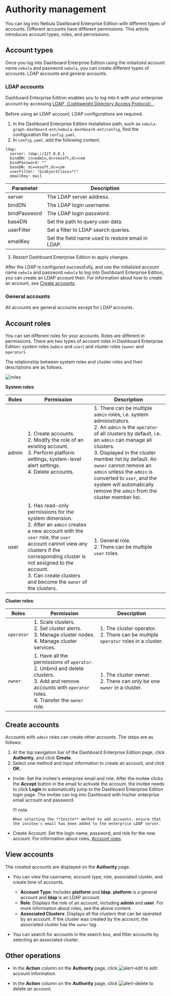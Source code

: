 # Authority management

You can log into Nebula Dashboard Enterprise Edition with different types of accounts. Different accounts have different permissions. This article introduces account types, roles, and permissions.

## Account types

Once you log into Dashboard Enterprise Edition using the initialized account name `nebula` and password `nebula`, you can create different types of accounts: LDAP accounts and general accounts. 

### LDAP accounts

Dashboard Enterprise Edition enables you to log into it with your enterprise account by accessing [LDAP（Lightweight Directory Access Protocol）](https://ldap.com/).

Before using an LDAP account, LDAP configurations are required.

1. In the Dashboard Enterprise Edition installation path, such as `nebula-graph-dashboard-ent/nebula-dashboard-ent/config`, find the configuration file `config.yaml`.
2. In `config.yaml`, add the following content.

  ```
  ldap:
    server: ldap://127.0.0.1 
    bindDN: cn=admin,dc=vesoft,dc=com 
    bindPassword: "" 
    baseDN: dc=vesoft,dc=com 
    userFilter: "&(objectClass=*)" 
    emailKey: mail 
  ```

  | Parameter        | Description |
  | ------------ | ---- |
  | server       | The LDAP server address.     |
  | bindDN       | The LDAP login username.    |
  | bindPassword | The LDAP login password.    |
  | baseDN       | Set the path to query user data.     |
  | userFilter   | Set a filter to LDAP search queries.    |
  | emailKey     | Set the field name used to restore email in LDAP.     |

3. Restart Dashboard Enterprise Edition to apply changes.  

After the LDAP is configured successfully, and use the initialized account name `nebula` and password `nebula` to log into Dashboard Enterprise Edition, you can create an LDAP account then. For information about how to create an account, see [Create accounts](#create_accounts).

### General accounts

All accounts are general accounts except for LDAP accounts.

## Account roles

You can set different roles for your accounts. Roles are different in permissions. There are two types of account roles in Dashboard Enterprise Edition: system roles (`admin` and `user`) and cluster roles (`owner` and `operator`).

The relationship between system roles and cluster roles and their descriptions are as follows.

![roles](https://docs-cdn.nebula-graph.com.cn/figures/ds_roles_en.png)

**System roles**:

| Roles | Permission                                                         | Description                                                         |
| ------ | ------------------------------------------------------------ | ------------------------------------------------------------ |
| admin  | 1. Create accounts.<br>2. Modify the role of an existing account.<br>3. Perform platform settings, system-level alert settings.<br>4. Delete accounts. | 1. There can be multiple `admin` roles, i.e. system administrators.<br/> 2. An `admin` is the `operator` of all clusters by default, i.e. an `admin` can manage all clusters. <br/>3. Displayed in the cluster member list by default. An `owner` cannot remove an `admin` unless the `admin` is converted to `user`, and the system will automatically remove the `admin` from the cluster member list. |
| user   | 1. Has read-only permissions for the system dimension. <br/>2. After an `admin` creates a new account with the `user` role, the `user` account cannot view any clusters if the corresponding cluster is not assigned to the account.  <br/>3. Can create clusters and become the `owner` of the clusters. | 1. General role. <br/>2. There can be multiple `user` roles.           |


**Cluster roles**: 

| Roles     | Permission                                                         | Description                                                       |
| ---------- | ------------------------------------------------------------ | ---------------------------------------------------------- |
| `operator` | 1. Scale clusters. <br/>2. Set cluster alerts. <br/>3. Manage cluster nodes.<br/>4. Manage cluster services. | 1. The cluster operator.<br/> 2. There can be multiple `operator` roles in a cluster. |
| `owner`    | 1. Have all the permissions of `operator`. <br/>2. Unbind and delete clusters.<br/>3. Add and remove accounts with `operator` roles. <br/>4. Transfer the `owner` role. | 1. The cluster owner. <br/>2. There can only be one `owner` in a cluster.    |

## Create accounts

Accounts with `admin` roles can create other accounts. The steps are as follows:

1. At the top navigation bar of the Dashboard Enterprise Edition page, click **Authority**, and click **Create**.
2. Select one method and input information to create an account, and click **OK**.

  - Invite: Set the invitee's enterprise email and role. After the invitee clicks the **Accept** button in the email to activate the account, the invitee needs to click **Login** to automatically jump to the Dashboard Enterprise Edition login page. The invitee can log into Dashboard with his/her enterprise email account and password.

    !!! note

        When selecting the **Invite** method to add accounts, ensure that the invitee's email has been added to the enterprise LDAP server.

  - Create Account: Set the login name, password, and role for the new account. For information about roles, [Account roles](#account_roles).

## View accounts

The created accounts are displayed on the **Authority** page.

- You can view the username, account type, role, associated cluster, and create time of accounts.

  - **Account Type**: Includes **platform** and **ldap**. **platform** is a general account and **ldap** is an LDAP account.
  - **Role**: Displays the role of an account, including **admin** and **user**. For more information about roles, see the above content.
  - **Associated Clusters**: Displays all the clusters that can be operated by an account. If the cluster was created by the account, the associated cluster has the `owner` tag.

- You can search for accounts in the search box, and filter accounts by selecting an associated cluster.

## Other operations

- In the **Action** column on the **Authority** page, click ![alert-edit](https://docs-cdn.nebula-graph.com.cn/figures/alert_edit.png) to edit account information.

- In the **Action** column on the **Authority** page, click ![alert-delete](https://docs-cdn.nebula-graph.com.cn/figures/alert_delete.png) to delete an account.
